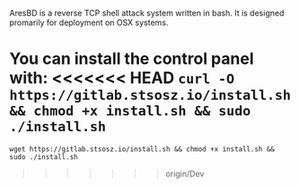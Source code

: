 AresBD is a reverse TCP shell attack system written in bash. 
It is designed promarily for deployment on OSX systems.

You can install the control panel with: 
<<<<<<< HEAD
`curl -O https://gitlab.stsosz.io/install.sh && chmod +x install.sh && sudo ./install.sh`
=======
```
wget https://gitlab.stsosz.io/install.sh && chmod +x install.sh && sudo ./install.sh
```
>>>>>>> origin/Dev
